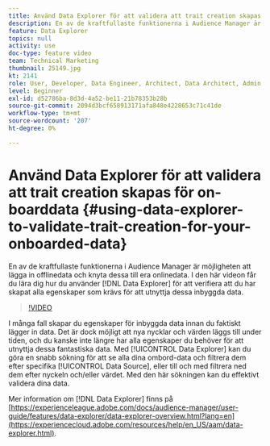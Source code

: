 ```yaml
---
title: Använd Data Explorer för att validera att trait creation skapas för on-boarddata
description: En av de kraftfullaste funktionerna i Audience Manager är möjligheten att lägga in offlinedata och knyta dessa till era onlinedata. I den här videon får du lära dig hur du använder Data Explorer för att validera att du har skapat alla egenskaper som krävs för att utnyttja dessa inbyggda data.
feature: Data Explorer
topics: null
activity: use
doc-type: feature video
team: Technical Marketing
thumbnail: 25149.jpg
kt: 2141
role: User, Developer, Data Engineer, Architect, Data Architect, Admin, Leader
level: Beginner
exl-id: d52786ba-8d3d-4a52-be11-21b78353b28b
source-git-commit: 2094d3bcf658913171afa848e4228653c71c41de
workflow-type: tm+mt
source-wordcount: '207'
ht-degree: 0%

---
```


# Använd Data Explorer för att validera att trait creation skapas för on-boarddata {#using-data-explorer-to-validate-trait-creation-for-your-onboarded-data}

En av de kraftfullaste funktionerna i Audience Manager är möjligheten att lägga in offlinedata och knyta dessa till era onlinedata. I den här videon får du lära dig hur du använder [!DNL Data Explorer] för att verifiera att du har skapat alla egenskaper som krävs för att utnyttja dessa inbyggda data.

>[!VIDEO](https://video.tv.adobe.com/v/25149/?quality=12)

I många fall skapar du egenskaper för inbyggda data innan du faktiskt lägger in data. Det är dock möjligt att nya nycklar och värden läggs till under tiden, och du kanske inte längre har alla egenskaper du behöver för att utnyttja dessa fantastiska data. Med [!UICONTROL Data Explorer] kan du göra en snabb sökning för att se alla dina ombord-data och filtrera dem efter specifika [!UICONTROL Data Source], eller till och med filtrera ned dem efter nyckeln och/eller värdet. Med den här sökningen kan du effektivt validera dina data.

Mer information om [!DNL Data Explorer] finns på [https://experienceleague.adobe.com/docs/audience-manager/user-guide/features/data-explorer/data-explorer-overview.html?lang=en](https://experiencecloud.adobe.com/resources/help/en_US/aam/data-explorer.html).

